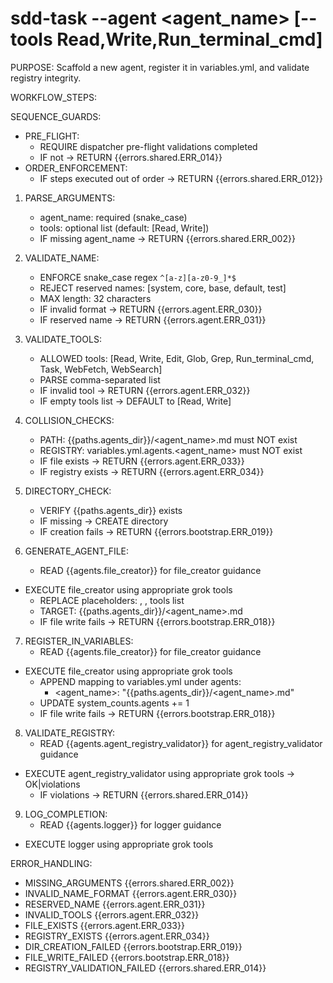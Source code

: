 # sdd-task --agent <agent_name> [--tools Read,Write,Run_terminal_cmd]

PURPOSE: Scaffold a new agent, register it in variables.yml, and validate registry integrity.

WORKFLOW_STEPS:

SEQUENCE_GUARDS:
- PRE_FLIGHT:
  - REQUIRE dispatcher pre-flight validations completed
  - IF not → RETURN {{errors.shared.ERR_014}}
- ORDER_ENFORCEMENT:
  - IF steps executed out of order → RETURN {{errors.shared.ERR_012}}

1. PARSE_ARGUMENTS:
   - agent_name: required (snake_case)
   - tools: optional list (default: [Read, Write])
   - IF missing agent_name → RETURN {{errors.shared.ERR_002}}

2. VALIDATE_NAME:
   - ENFORCE snake_case regex `^[a-z][a-z0-9_]*$`
   - REJECT reserved names: [system, core, base, default, test]
   - MAX length: 32 characters
   - IF invalid format → RETURN {{errors.agent.ERR_030}}
   - IF reserved name → RETURN {{errors.agent.ERR_031}}

3. VALIDATE_TOOLS:
   - ALLOWED tools: [Read, Write, Edit, Glob, Grep, Run_terminal_cmd, Task, WebFetch, WebSearch]
   - PARSE comma-separated list
   - IF invalid tool → RETURN {{errors.agent.ERR_032}}
   - IF empty tools list → DEFAULT to [Read, Write]

4. COLLISION_CHECKS:
   - PATH: {{paths.agents_dir}}/<agent_name>.md must NOT exist
   - REGISTRY: variables.yml.agents.<agent_name> must NOT exist
   - IF file exists → RETURN {{errors.agent.ERR_033}}
   - IF registry exists → RETURN {{errors.agent.ERR_034}}

5. DIRECTORY_CHECK:
   - VERIFY {{paths.agents_dir}} exists
   - IF missing → CREATE directory
   - IF creation fails → RETURN {{errors.bootstrap.ERR_019}}

6. GENERATE_AGENT_FILE:
   - READ {{agents.file_creator}} for file_creator guidance
- EXECUTE file_creator using appropriate grok tools
   - REPLACE placeholders: <agent-name>, <Agent Name>, tools list
   - TARGET: {{paths.agents_dir}}/<agent_name>.md
   - IF file write fails → RETURN {{errors.bootstrap.ERR_018}}

7. REGISTER_IN_VARIABLES:
   - READ {{agents.file_creator}} for file_creator guidance
- EXECUTE file_creator using appropriate grok tools
   - APPEND mapping to variables.yml under agents:
     - <agent_name>: "{{paths.agents_dir}}/<agent_name>.md"
   - UPDATE system_counts.agents += 1
   - IF file write fails → RETURN {{errors.bootstrap.ERR_018}}

8. VALIDATE_REGISTRY:
   - READ {{agents.agent_registry_validator}} for agent_registry_validator guidance
- EXECUTE agent_registry_validator using appropriate grok tools → OK|violations
   - IF violations → RETURN {{errors.shared.ERR_014}}

9. LOG_COMPLETION:
   - READ {{agents.logger}} for logger guidance
- EXECUTE logger using appropriate grok tools

ERROR_HANDLING:
- MISSING_ARGUMENTS {{errors.shared.ERR_002}}
- INVALID_NAME_FORMAT {{errors.agent.ERR_030}}
- RESERVED_NAME {{errors.agent.ERR_031}}
- INVALID_TOOLS {{errors.agent.ERR_032}}
- FILE_EXISTS {{errors.agent.ERR_033}}
- REGISTRY_EXISTS {{errors.agent.ERR_034}}
- DIR_CREATION_FAILED {{errors.bootstrap.ERR_019}}
- FILE_WRITE_FAILED {{errors.bootstrap.ERR_018}}
- REGISTRY_VALIDATION_FAILED {{errors.shared.ERR_014}}
